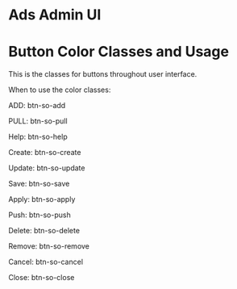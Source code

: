 Ads Admin UI
==================

Button Color Classes and Usage
==========================

This is the classes for buttons throughout user interface.

When to use the color classes:

ADD:
btn-so-add

PULL:
btn-so-pull

Help:
btn-so-help

Create:
btn-so-create

Update:
btn-so-update

Save:
btn-so-save

Apply:
btn-so-apply

Push:
btn-so-push

Delete:
btn-so-delete

Remove:
btn-so-remove

Cancel:
btn-so-cancel

Close:
btn-so-close